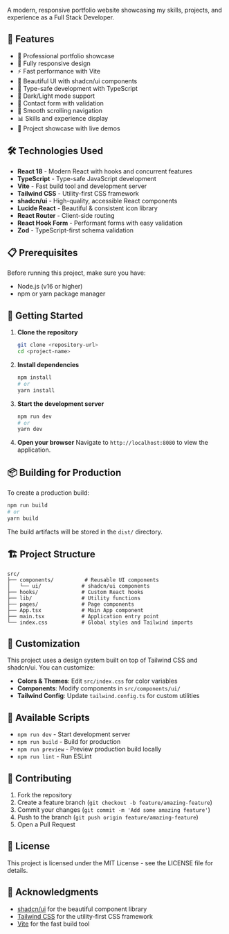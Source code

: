 A modern, responsive portfolio website showcasing my skills, projects, and experience as a Full Stack Developer.

## 🚀 Features

- 💼 Professional portfolio showcase
- 📱 Fully responsive design
- ⚡ Fast performance with Vite
- 🎨 Beautiful UI with shadcn/ui components
- 🎯 Type-safe development with TypeScript
- 🌙 Dark/Light mode support
- 📧 Contact form with validation
- 🚀 Smooth scrolling navigation
- 📊 Skills and experience display
- 🎯 Project showcase with live demos

## 🛠️ Technologies Used

- **React 18** - Modern React with hooks and concurrent features
- **TypeScript** - Type-safe JavaScript development
- **Vite** - Fast build tool and development server
- **Tailwind CSS** - Utility-first CSS framework
- **shadcn/ui** - High-quality, accessible React components
- **Lucide React** - Beautiful & consistent icon library
- **React Router** - Client-side routing
- **React Hook Form** - Performant forms with easy validation
- **Zod** - TypeScript-first schema validation

## 📋 Prerequisites

Before running this project, make sure you have:

- Node.js (v16 or higher)
- npm or yarn package manager

## 🚀 Getting Started

1. **Clone the repository**
   ```bash
   git clone <repository-url>
   cd <project-name>
   ```

2. **Install dependencies**
   ```bash
   npm install
   # or
   yarn install
   ```

3. **Start the development server**
   ```bash
   npm run dev
   # or
   yarn dev
   ```

4. **Open your browser**
   Navigate to `http://localhost:8080` to view the application.

## 📦 Building for Production

To create a production build:

```bash
npm run build
# or
yarn build
```

The build artifacts will be stored in the `dist/` directory.


## 🏗️ Project Structure

```
src/
├── components/          # Reusable UI components
│   └── ui/             # shadcn/ui components
├── hooks/              # Custom React hooks
├── lib/                # Utility functions
├── pages/              # Page components
├── App.tsx             # Main App component
├── main.tsx            # Application entry point
└── index.css           # Global styles and Tailwind imports
```

## 🎨 Customization

This project uses a design system built on top of Tailwind CSS and shadcn/ui. You can customize:

- **Colors & Themes**: Edit `src/index.css` for color variables
- **Components**: Modify components in `src/components/ui/`
- **Tailwind Config**: Update `tailwind.config.ts` for custom utilities

## 📝 Available Scripts

- `npm run dev` - Start development server
- `npm run build` - Build for production
- `npm run preview` - Preview production build locally
- `npm run lint` - Run ESLint

## 🤝 Contributing

1. Fork the repository
2. Create a feature branch (`git checkout -b feature/amazing-feature`)
3. Commit your changes (`git commit -m 'Add some amazing feature'`)
4. Push to the branch (`git push origin feature/amazing-feature`)
5. Open a Pull Request

## 📄 License

This project is licensed under the MIT License - see the LICENSE file for details.

## 🙏 Acknowledgments

- [shadcn/ui](https://ui.shadcn.com/) for the beautiful component library
- [Tailwind CSS](https://tailwindcss.com/) for the utility-first CSS framework
- [Vite](https://vitejs.dev/) for the fast build tool
